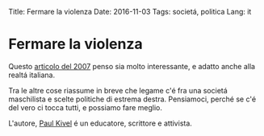 Title: Fermare la violenza
Date: 2016-11-03
Tags: societá, politica
Lang: it

# Fermare la violenza

Questo [articolo del 2007]({filename}/pdf/ToStopMaleViolence.pdf) penso sia molto interessante, e adatto anche alla realtá italiana.

Tra le altre cose riassume in breve che legame c'é fra una societá maschilista e scelte politiche di estrema destra. Pensiamoci, perché se c'é del vero ci tocca tutti, e possiamo fare meglio.

L'autore, [Paul Kivel](http://paulkivel.com) é un educatore, scrittore e attivista.
